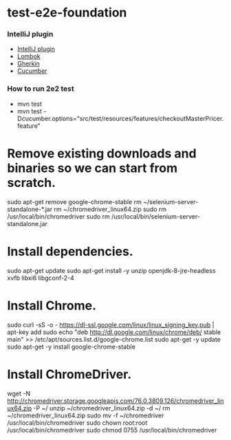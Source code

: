 # test-e2e-foundation

### IntelliJ plugin

- [IntelliJ plugin](https://plugins.jetbrains.com/plugin/8527-google-java-format)
- [Lombok](https://plugins.jetbrains.com/plugin/6317-lombok-plugin)
- [Gherkin](https://plugins.jetbrains.com/plugin/7211-gherkin)
- [Cucumber](https://plugins.jetbrains.com/plugin/7212-cucumber-for-java)

### How to run 2e2 test

- mvn test
- mvn test -Dcucumber.options="src/test/resources/features/checkoutMasterPricer.feature"

# Remove existing downloads and binaries so we can start from scratch.
sudo apt-get remove google-chrome-stable
rm ~/selenium-server-standalone-*.jar
rm ~/chromedriver_linux64.zip
sudo rm /usr/local/bin/chromedriver
sudo rm /usr/local/bin/selenium-server-standalone.jar

# Install dependencies.
sudo apt-get update
sudo apt-get install -y unzip openjdk-8-jre-headless xvfb libxi6 libgconf-2-4

# Install Chrome.
sudo curl -sS -o - https://dl-ssl.google.com/linux/linux_signing_key.pub | apt-key add
sudo echo "deb http://dl.google.com/linux/chrome/deb/ stable main" >> /etc/apt/sources.list.d/google-chrome.list
sudo apt-get -y update
sudo apt-get -y install google-chrome-stable

# Install ChromeDriver.
wget -N http://chromedriver.storage.googleapis.com/76.0.3809.126/chromedriver_linux64.zip -P ~/
unzip ~/chromedriver_linux64.zip -d ~/
rm ~/chromedriver_linux64.zip
sudo mv -f ~/chromedriver /usr/local/bin/chromedriver
sudo chown root:root /usr/local/bin/chromedriver
sudo chmod 0755 /usr/local/bin/chromedriver
